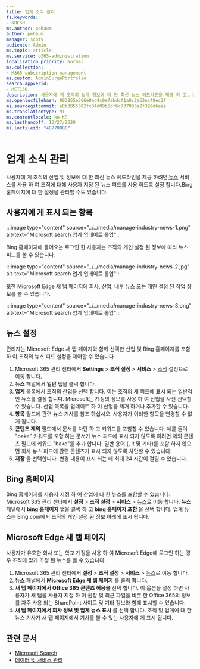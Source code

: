 ```yaml
---
title: 업계 소식 관리
f1.keywords:
- NOCSH
ms.author: pebaum
author: pebaum
manager: scotv
audience: Admin
ms.topic: article
ms.service: o365-administration
localization_priority: Normal
ms.collection:
- M365-subscription-management
ms.custom: AdminSurgePortfolio
search.appverid:
- MET150
description: 사용자에 게 조직의 업계 정보에 대 한 최신 뉴스 헤드라인을 제공 하 고, 뉴스 서비스를 사용 하 여 조직에 대해 사용자 지정 된 뉴스 피드를 사용 하도록 설정 합니다.
ms.openlocfilehash: 003855e366e8ad4c9e7abdcf1a0c2a53ec49ec2f
ms.sourcegitcommit: e8b3855302fc34d09b6df6c737033a2f326d6eee
ms.translationtype: MT
ms.contentlocale: ko-KR
ms.lasthandoff: 10/27/2020
ms.locfileid: "48770088"
---
```

# <a name="manage-industry-news"></a>업계 소식 관리

사용자에 게 조직의 산업 및 정보에 대 한 최신 뉴스 헤드라인을 제공 하려면 [뉴스](https://admin.microsoft.com/adminportal/home?#/Settings/Services/:/Settings/L1/BingNews) 서비스를 사용 하 여 조직에 대해 사용자 지정 된 뉴스 피드를 사용 하도록 설정 합니다.Bing 홈페이지에 대 한 설정을 관리할 수도 있습니다.

## <a name="what-your-users-will-see"></a>사용자에 게 표시 되는 항목

:::image type="content" source="../../media/manage-industry-news-1.png" alt-text="Microsoft search 업계 업데이트 롤업":::
 
Bing 홈페이지에 들어오는 로그인 한 사용자는 조직의 개인 설정 된 정보에 따라 뉴스 피드를 볼 수 있습니다.

:::image type="content" source="../../media/manage-industry-news-2.jpg" alt-text="Microsoft search 업계 업데이트 롤업":::

또한 Microsoft Edge 새 탭 페이지에 회사, 산업, 내부 뉴스 또는 개인 설정 된 작업 정보를 볼 수 있습니다. 

:::image type="content" source="../../media/manage-industry-news-3.png" alt-text="Microsoft search 업계 업데이트 롤업":::

## <a name="news-settings"></a>뉴스 설정

관리자는 Microsoft Edge 새 탭 페이지와 함께 선택한 산업 및 Bing 홈페이지를 포함 하 여 조직의 뉴스 피드 설정을 제어할 수 있습니다.



1. Microsoft 365 관리 센터에서 **Settings**  >  **조직 설정**  >  **서비스**  >  [소식](https://admin.microsoft.com/adminportal/home?#/Settings/Services/:/Settings/L1/BingNews) 설정으로 이동 합니다.
2. **뉴스** 패널에서 **일반** 탭을 클릭 합니다.
3. **업계** 목록에서 조직의 산업을 선택 합니다. 이는 조직의 새 피드에 표시 되는 일반적인 뉴스를 결정 합니다. Microsoft는 계정의 정보를 사용 하 여 산업을 사전 선택할 수 있습니다. 산업 목록을 업데이트 하 여 산업을 제거 하거나 추가할 수 있습니다.
4. **항목** 필드에 관련 뉴스 기사를 참조 하십시오. 사용자가 이러한 항목을 변경할 수 없게 됩니다.
5. **콘텐츠 제외** 필드에서 문서를 차단 하 고 키워드를 포함할 수 있습니다. 예를 들어 "bake" 키워드를 포함 하는 문서가 뉴스 피드에 표시 되지 않도록 하려면 제외 콘텐츠 필드에 키워드 "bake"를 추가 합니다. 일반 용어 (, it 및 기타)를 포함 하지 않으면 회사 뉴스 피드에 관련 콘텐츠가 표시 되지 않도록 차단할 수 있습니다.
6. **저장** 을 선택합니다. 변경 내용이 표시 되는 데 최대 24 시간이 걸릴 수 있습니다.

## <a name="bing-homepage"></a>Bing 홈페이지

Bing 홈페이지를 사용자 지정 하 여 산업에 대 한 뉴스를 포함할 수 있습니다. Microsoft 365 관리 센터에서 **설정**  >  **조직 설정**  >  **서비스**  >  [뉴스](https://admin.microsoft.com/adminportal/home?#/Settings/Services/:/Settings/L1/BingNews)로 이동 합니다. **뉴스** 패널에서 **bing 홈페이지** 탭을 클릭 하 고 **bing 홈페이지 포함** 을 선택 합니다. 업계 뉴스는 Bing.com에서 조직의 개인 설정 된 정보 아래에 표시 됩니다.

## <a name="microsoft-edge-new-tab-page"></a>Microsoft Edge 새 탭 페이지 
사용자가 유효한 회사 또는 학교 계정을 사용 하 여 Microsoft Edge에 로그인 하는 경우 조직에 맞게 조정 된 뉴스를 볼 수 있습니다.

1. Microsoft 365 관리 센터에서 **설정**  >  **조직 설정**  >  **서비스**  >  [뉴스](https://admin.microsoft.com/adminportal/home?#/Settings/Services/:/Settings/L1/BingNews)로 이동 합니다.
2. **뉴스** 패널에서 **Microsoft Edge 새 탭 페이지** 를 클릭 합니다.
3. **새 탭 페이지에서 Office 365 콘텐츠 허용을** 선택 합니다. 이 옵션을 설정 하면 사용자가 새 탭을 사용자 지정 하 여 권장 및 최근 파일을 비롯 한 Office 365의 정보를 자주 사용 되는 SharePoint 사이트 및 기타 정보와 함께 표시할 수 있습니다.
4. **새 탭 페이지에서 회사 정보 및 업계 뉴스 표시** 를 선택 합니다. 조직 및 업계에 대 한 뉴스 기사가 새 탭 페이지에서 기사를 볼 수 있는 사용자에 게 표시 됩니다.

## <a name="related-articles"></a>관련 문서

- [Microsoft Search](https://docs.microsoft.com/microsoftsearch/)
- [데이터 및 서비스 관리](https://docs.microsoft.com/microsoft-365/admin/manage)
